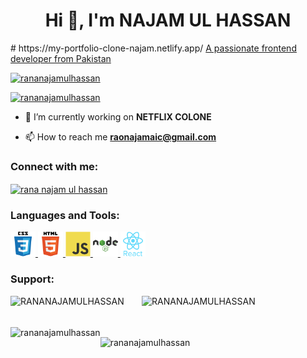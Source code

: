 <h1 align="center">Hi 👋, I'm NAJAM UL HASSAN</h1>
# https://my-portfolio-clone-najam.netlify.app/
<a href="[https://dev.to/rana najam ul hassan](https://netflix-clone-najam.netlify.app/)" target="blank"><img align="center" 
<h3 align="center">A passionate frontend developer from Pakistan</h3>

<p align="left"> <img src="https://komarev.com/ghpvc/?username=rananajamulhassan&label=Profile%20views&color=0e75b6&style=flat" alt="rananajamulhassan" /> </p>

<p align="left"> <a href="https://github.com/ryo-ma/github-profile-trophy"><img src="https://github-profile-trophy.vercel.app/?username=rananajamulhassan" alt="rananajamulhassan" /></a> </p>

- 🔭 I’m currently working on **NETFLIX COLONE**

- 📫 How to reach me **raonajamaic@gmail.com**

<h3 align="left">Connect with me:</h3>
<p align="left">
<a href="https://dev.to/rana najam ul hassan" target="blank"><img align="center" src="https://raw.githubusercontent.com/rahuldkjain/github-profile-readme-generator/master/src/images/icons/Social/devto.svg" alt="rana najam ul hassan" height="30" width="40" /></a>
</p>

<h3 align="left">Languages and Tools:</h3>
<p align="left"> <a href="https://www.w3schools.com/css/" target="_blank" rel="noreferrer"> <img src="https://raw.githubusercontent.com/devicons/devicon/master/icons/css3/css3-original-wordmark.svg" alt="css3" width="40" height="40"/> </a> <a href="https://www.w3.org/html/" target="_blank" rel="noreferrer"> <img src="https://raw.githubusercontent.com/devicons/devicon/master/icons/html5/html5-original-wordmark.svg" alt="html5" width="40" height="40"/> </a> <a href="https://developer.mozilla.org/en-US/docs/Web/JavaScript" target="_blank" rel="noreferrer"> <img src="https://raw.githubusercontent.com/devicons/devicon/master/icons/javascript/javascript-original.svg" alt="javascript" width="40" height="40"/> </a> <a href="https://nodejs.org" target="_blank" rel="noreferrer"> <img src="https://raw.githubusercontent.com/devicons/devicon/master/icons/nodejs/nodejs-original-wordmark.svg" alt="nodejs" width="40" height="40"/> </a> <a href="https://reactjs.org/" target="_blank" rel="noreferrer"> <img src="https://raw.githubusercontent.com/devicons/devicon/master/icons/react/react-original-wordmark.svg" alt="react" width="40" height="40"/> </a> </p>

<h3 align="left">Support:</h3>
<p><a href="https://www.buymeacoffee.com/RANANAJAMULHASSAN "> <img align="left" src="https://cdn.buymeacoffee.com/buttons/v2/default-yellow.png" height="50" width="210" alt="RANANAJAMULHASSAN " /></a><a href="https://ko-fi.com/RANANAJAMULHASSAN "> <img align="left" src="https://cdn.ko-fi.com/cdn/kofi3.png?v=3" height="50" width="210" alt="RANANAJAMULHASSAN " /></a></p><br><br>

<p><img align="left" src="https://github-readme-stats.vercel.app/api/top-langs?username=rananajamulhassan&show_icons=true&locale=en&layout=compact" alt="rananajamulhassan" /></p>

<p>&nbsp;<img align="center" src="https://github-readme-stats.vercel.app/api?username=rananajamulhassan&show_icons=true&locale=en" alt="rananajamulhassan" /></p>
